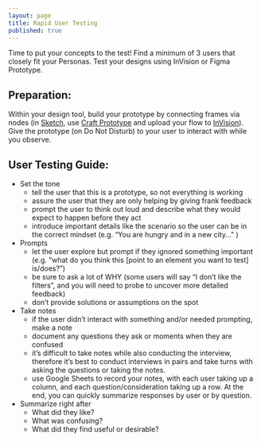 ```yaml
---
layout: page
title: Rapid User Testing
published: true
---
```



Time to put your concepts to the test! Find a minimum of 3 users that closely fit your Personas. Test your designs using InVision or Figma Prototype.

## Preparation:
Within your design tool, build your prototype by connecting frames via nodes (in [Sketch](https://www.sketchapp.com/), use [Craft Prototype](https://vimeo.com/217893619) and upload your flow to [InVision](https://www.invisionapp.com/)). Give the prototype (on Do Not Disturb) to your user to interact with while you observe.

## User Testing Guide:
* Set the tone
  * tell the user that this is a prototype, so not everything is working
  * assure the user that they are only helping by giving frank feedback
  * prompt the user to think out loud and describe what they would expect to happen before they act
  * introduce important details like the scenario so the user can be in the correct mindset (e.g. “You are hungry and in a new city…” )
* Prompts
  * let the user explore but prompt if they ignored something important (e.g. “what do you think this [point to an element you want to test] is/does?”)
  * be sure to ask a lot of WHY (some users will say “I don’t like the filters”, and you will need to probe to uncover more detailed feedback)
  * don’t provide solutions or assumptions on the spot
* Take notes
  * if the user didn’t interact with something and/or needed prompting, make a note
  * document any questions they ask or moments when they are confused
  * it’s difficult to take notes while also conducting the interview, therefore it’s best to conduct interviews in pairs and take turns with asking the questions or taking the notes.
  * use Google Sheets to record your notes, with each user taking up a column, and each question/consideration taking up a row. At the end, you can quickly summarize responses by user or by question.
* Summarize right after
  * What did they like?
  * What was confusing?
  * What did they find useful or desirable?

